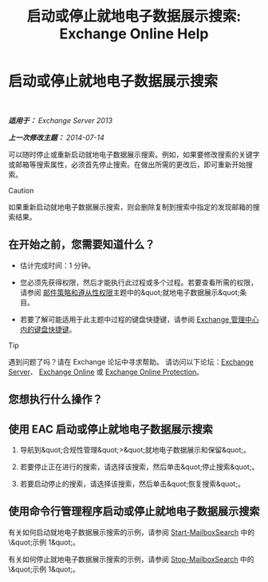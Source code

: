 ﻿---
title: '启动或停止就地电子数据展示搜索: Exchange Online Help'
TOCTitle: 启动或停止就地电子数据展示搜索
ms:assetid: 0d546763-4bf5-4523-91f4-d181b7ee4ac2
ms:mtpsurl: https://technet.microsoft.com/zh-cn/library/Dd335090(v=EXCHG.150)
ms:contentKeyID: 50489985
ms.date: 05/23/2018
mtps_version: v=EXCHG.150
ms.translationtype: MT
---

# 启动或停止就地电子数据展示搜索

 

_**适用于：** Exchange Server 2013_

_**上一次修改主题：** 2014-07-14_

可以随时停止或重新启动就地电子数据展示搜索。例如，如果要修改搜索的关键字或邮箱等搜索属性，必须首先停止搜索。在做出所需的更改后，即可重新开始搜索。

> [!CAUTION]  
> 如果重新启动就地电子数据展示搜索，则会删除复制到搜索中指定的发现邮箱的搜索结果。


## 在开始之前，您需要知道什么？

  - 估计完成时间：1 分钟。

  - 您必须先获得权限，然后才能执行此过程或多个过程。若要查看所需的权限，请参阅 [邮件策略和遵从性权限](messaging-policy-and-compliance-permissions-exchange-2013-help.md)主题中的\&quot;就地电子数据展示\&quot;条目。

  - 若要了解可能适用于此主题中过程的键盘快捷键，请参阅 [Exchange 管理中心内的键盘快捷键](keyboard-shortcuts-in-the-exchange-admin-center-exchange-online-protection-help.md)。

> [!TIP]  
> 遇到问题了吗？请在 Exchange 论坛中寻求帮助。 请访问以下论坛：<a href="https://go.microsoft.com/fwlink/p/?linkid=60612">Exchange Server</a>、 <a href="https://go.microsoft.com/fwlink/p/?linkid=267542">Exchange Online</a> 或 <a href="https://go.microsoft.com/fwlink/p/?linkid=285351">Exchange Online Protection</a>。


## 您想执行什么操作？

## 使用 EAC 启动或停止就地电子数据展示搜索

1.  导航到\&quot;合规性管理\&quot;\>\&quot;就地电子数据展示和保留\&quot;。

2.  若要停止正在进行的搜索，请选择该搜索，然后单击\&quot;停止搜索\&quot;。

3.  若要启动停止的搜索，请选择该搜索，然后单击\&quot;恢复搜索\&quot;。

## 使用命令行管理程序启动或停止就地电子数据展示搜索

有关如何启动就地电子数据展示搜索的示例，请参阅 [Start-MailboxSearch](https://technet.microsoft.com/zh-cn/library/dd351245\(v=exchg.150\)) 中的\&quot;示例 1\&quot;。

有关如何停止就地电子数据展示搜索的示例，请参阅 [Stop-MailboxSearch](https://technet.microsoft.com/zh-cn/library/dd351075\(v=exchg.150\)) 中的\&quot;示例 1\&quot;。

